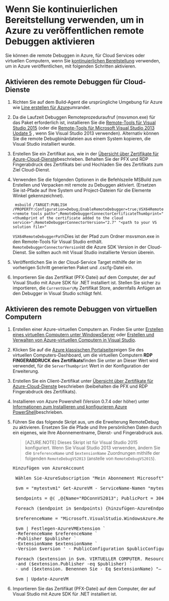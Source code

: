 <properties
    pageTitle="Aktivieren des remote Debuggen mit fortlaufender Übermittlung | Microsoft Azure"
    description="Erfahren Sie, wie bei Verwendung von der kontinuierlichen Bereitstellung für die Bereitstellung auf Azure remote Debuggen zu aktivieren"
    services="cloud-services"
    documentationCenter=".net"
    authors="TomArcher"
    manager="douge"
    editor=""/>

<tags
    ms.service="cloud-services"
    ms.workload="infrastructure-services"
    ms.tgt_pltfrm="vm-multiple"
    ms.devlang="dotnet"
    ms.topic="article"
    ms.date="08/15/2016"
    ms.author="tarcher"/>

# <a name="enable-remote-debugging-when-using-continuous-delivery-to-publish-to-azure"></a>Wenn Sie kontinuierlichen Bereitstellung verwenden, um in Azure zu veröffentlichen remote Debuggen aktivieren

Sie können die remote Debuggen in Azure, für Cloud Services oder virtuellen Computern, wenn Sie [kontinuierlichen Bereitstellung](cloud-services-dotnet-continuous-delivery.md) verwenden, um in Azure veröffentlichen, mit folgenden Schritten aktivieren.

## <a name="enabling-remote-debugging-for-cloud-services"></a>Aktivieren des remote Debuggen für Cloud-Dienste

1. Richten Sie auf dem Build-Agent die ursprüngliche Umgebung für Azure wie [Line erstellen für Azure](http://msdn.microsoft.com/library/hh535755.aspx)umrandet.
2. Da die Laufzeit Debuggen Remoteprozeduraufruf (msvsmon.exe) für das Paket erforderlich ist, installieren Sie die [Remote-Tools für Visual Studio 2015](http://www.microsoft.com/en-us/download/details.aspx?id=48155) (oder die [Remote-Tools für Microsoft Visual Studio 2013 Update 5](https://www.microsoft.com/en-us/download/details.aspx?id=48156) , wenn Sie Visual Studio 2013 verwenden). Alternativ können Sie die remote Debugbinärdateien aus einem System kopieren, die Visual Studio installiert wurde.
3. Erstellen Sie ein Zertifikat aus, wie in der [Übersicht über Zertifikate für Azure-Cloud-Dienste](cloud-services-certs-create.md)beschrieben. Behalten Sie der PFX und RDP Fingerabdruck des Zertifikats bei und Hochladen Sie des Zertifikats zum Ziel Cloud-Dienst.
4. Verwenden Sie die folgenden Optionen in die Befehlszeile MSBuild zum Erstellen und Verpacken mit remote zu Debuggen aktiviert. (Ersetzen Sie ist-Pfade auf Ihre System und Project-Dateien für die Elemente Winkel gekennzeichnet).

        msbuild /TARGET:PUBLISH /PROPERTY:Configuration=Debug;EnableRemoteDebugger=true;VSX64RemoteDebuggerPath="<remote tools path>";RemoteDebuggerConnectorCertificateThumbprint="<thumbprint of the certificate added to the cloud service>";RemoteDebuggerConnectorVersion="2.7" "<path to your VS solution file>"

    `VSX64RemoteDebuggerPath`Dies ist der Pfad zum Ordner msvsmon.exe in den Remote-Tools für Visual Studio enthält.
    `RemoteDebuggerConnectorVersion`ist die Azure SDK Version in der Cloud-Dienst. Sie sollten auch mit Visual Studio installierte Version überein.

5. Veröffentlichen Sie in der Cloud-Service Target mithilfe der im vorherigen Schritt generierten Paket und .cscfg-Datei ein.
6. Importieren Sie das Zertifikat (PFX-Datei) auf dem Computer, der auf Visual Studio mit Azure SDK für .NET installiert ist. Stellen Sie sicher zu importieren, die `CurrentUser\My` Zertifikat Store, andernfalls Anfügen an den Debugger in Visual Studio schlägt fehl.

## <a name="enabling-remote-debugging-for-virtual-machines"></a>Aktivieren des remote Debuggen von virtuellen Computern

1. Erstellen einer Azure-virtuellen Computern an. Finden Sie unter [Erstellen eines virtuellen Computern unter WindowsServer](../virtual-machines/virtual-machines-windows-hero-tutorial.md) oder [Erstellen und Verwalten von Azure-virtuellen Computern in Visual Studio](../virtual-machines/virtual-machines-windows-classic-manage-visual-studio.md).
2. Klicken Sie auf die [Azure klassischen Portalseite](http://go.microsoft.com/fwlink/p/?LinkID=269851)zeigen Sie des virtuellen Computers-Dashboard, um die virtuellen Computern **RDP FINGERABDRUCK des Zertifikats**finden Sie unter an Dieser Wert wird verwendet, für die `ServerThumbprint` Wert in der Konfiguration der Erweiterung.
3. Erstellen Sie ein Client-Zertifikat unter [Übersicht über Zertifikate für Azure-Cloud-Dienste](cloud-services-certs-create.md) beschrieben (beibehalten die PFX und RDP Fingerabdruck des Zertifikats).
4. Installieren von Azure Powershell (Version 0.7.4 oder höher) unter [Informationen zum Installieren und konfigurieren Azure PowerShell](../powershell-install-configure.md)beschrieben.
5. Führen Sie das folgende Skript aus, um die Erweiterung RemoteDebug zu aktivieren. Ersetzen Sie die Pfade und Ihre persönlichen Daten durch ein eigenes, wie Ihre Abonnementname, Dienst- und Fingerabdruck aus.

    >[AZURE.NOTE] Dieses Skript ist für Visual Studio 2015 konfiguriert. Wenn Sie Visual Studio 2013 verwenden, ändern Sie die `$referenceName` und `$extensionName` Zuordnungen mithilfe der folgenden `RemoteDebugVS2013` (anstelle von `RemoteDebugVS2015`).

    <pre>
   Hinzufügen von AzureAccount

    Wählen Sie-AzureSubscription "Mein Abonnement Microsoft"

    $vm = "mytestvm1" Get-AzureVM - ServiceName-Namen "mytestvm1"

    $endpoints = @( ,@{Name="RDConnVS2013"; PublicPort = 30400; PrivatePort = 30398} ,@{Name="RDFwdrVS2013"; PublicPort = 31400; PrivatePort = 31398})  

    Foreach ($endpoint in $endpoints) {hinzufügen-AzureEndpoint - virtuellen Computer $vm-$endpoint nennen. Name - Protokoll Tcp - PublicPort $endpoint. PublicPort - LokalerAnschluss $endpoint. PrivatePort}

    $referenceName = "Microsoft.VisualStudio.WindowsAzure.RemoteDebug.RemoteDebugVS2015" $publisher = "Microsoft.VisualStudio.WindowsAzure.RemoteDebug" $extensionName = "RemoteDebugVS2015" $version = "1. * ist" $publicConfiguration = "<PublicConfig>< Connector.Enabled > True < /Connector.Enabled ><ClientThumbprint>56D7D1B25B472268E332F7FC0C87286458BFB6B2</ClientThumbprint><ServerThumbprint>E7DCB00CB916C468CC3228261D6E4EE45C8ED3C6</ServerThumbprint><ConnectorPort>30398</ConnectorPort><ForwarderPort>31398</ForwarderPort></PublicConfig>"

    $vm | Festlegen-AzureVMExtension `
    -ReferenceName $referenceName ` 
    -Publisher $publisher `
    -ExtensionName $extensionName ` 
    -Version $version ' - PublicConfiguration $publicConfiguration

    Foreach ($extension in $vm. VIRTUELLER COMPUTER. ResourceExtensionReferences) {Wenn (($extension. Verweisname - Eq $referenceName) `
    -and ($extension.Publisher -eq $publisher) ` 
    - und ($extension. Benennen Sie - Eq $extensionName) "– und ($extension. Version - Eq $version)) {$extension. ResourceExtensionParameterValues [0]. Key = 'config.txt' Seitenumbruch}}

    $vm | Update-AzureVM </pre>

6. Importieren Sie das Zertifikat (PFX-Datei) auf dem Computer, der auf Visual Studio mit Azure SDK für .NET installiert ist.
